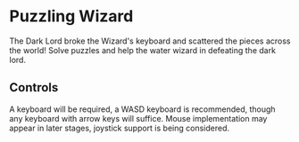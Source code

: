 # Puzzling Wizard
The Dark Lord broke the Wizard's keyboard and scattered the pieces across the world! 
Solve puzzles and help the water wizard in defeating the dark lord.

## Controls
A keyboard will be required, a WASD keyboard is recommended, though any keyboard with arrow keys will suffice.
Mouse implementation may appear in later stages, joystick support is being considered.